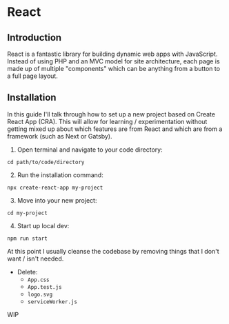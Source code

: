 # React

## Introduction

React is a fantastic library for building dynamic web apps with JavaScript. Instead of using PHP and an MVC model for site architecture, each page is made up of multiple "components" which can be anything from a button to a full page layout.

## Installation

In this guide I'll talk through how to set up a new project based on Create React App (CRA). This will allow for learning / experimentation without getting mixed up about which features are from React and which are from a framework (such as Next or Gatsby).

1. Open terminal and navigate to your code directory:
```
cd path/to/code/directory
```
2. Run the installation command:
```
npx create-react-app my-project
```
3. Move into your new project:
```
cd my-project
```
4. Start up local dev:
```
npm run start
```

At this point I usually cleanse the codebase by removing things that I don't want / isn't needed.
- Delete:
  - `App.css`
  - `App.test.js`
  - `logo.svg`
  - `serviceWorker.js`

WIP

<!-- [**Jigsaw**](https://jigsaw.tighten.co/docs/installation/) is a framework for rapidly building static sites using Laravel, the
same modern tooling that powers our web applications.

:::tip Notes

- Gatsby and Gridsome essentially do the same thing, just depends on whether you’d prefer to use Vue or React. The same is true when comparing Next / Nuxt.
- If the framework has a CLI use that instead of a repo. Jigsaw has an init command but nothing setup by default for our tailwind/postcss config.
- Most CLI tools have an option for using Tailwind.

:::
 -->
